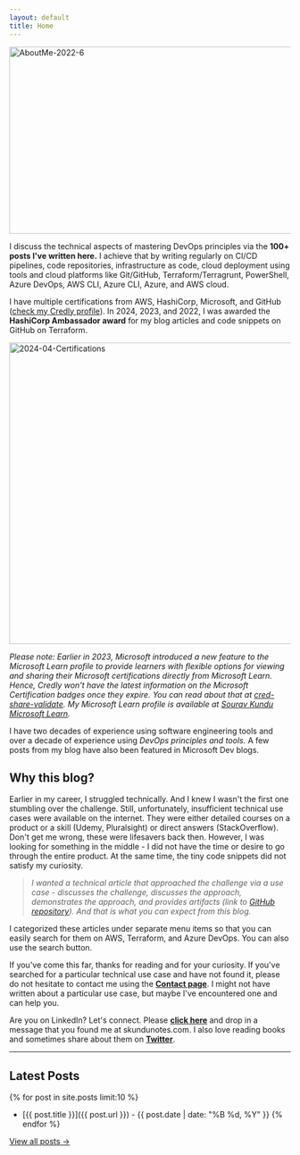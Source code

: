 ```yaml
---
layout: default
title: Home
---
```


<img class="alignnone size-full wp-image-1822" src="https://skdevops.files.wordpress.com/2022/06/aboutme-2022-6.png" alt="AboutMe-2022-6" width="925" height="335" />

I discuss the technical aspects of mastering DevOps principles via the **100+ posts I've written here.** I achieve that by writing regularly on CI/CD pipelines, code repositories, infrastructure as code, cloud deployment using tools and cloud platforms like Git/GitHub, Terraform/Terragrunt, PowerShell, Azure DevOps, AWS CLI, Azure CLI, Azure, and AWS cloud.

I have multiple certifications from AWS, HashiCorp, Microsoft, and GitHub ([check my Credly profile](https://credly.com/users/kunduso/badges)). In 2024, 2023, and 2022, I was awarded the **HashiCorp Ambassador award** for my blog articles and code snippets on GitHub on Terraform.

<img class="alignnone size-full wp-image-3688" src="https://skdevops.files.wordpress.com/2024/04/2024-04-certifications.png" alt="2024-04-Certifications" width="1024" height="540" />

*Please note: Earlier in 2023, Microsoft introduced a new feature to the Microsoft Learn profile to provide learners with flexible options for viewing and sharing their Microsoft certifications directly from Microsoft Learn. Hence, Credly won't have the latest information on the Microsoft Certification badges once they expire. You can read about that at [cred-share-validate](https://learn.microsoft.com/en-us/credentials/certifications/cred-share-validate). My Microsoft Learn profile is available at [Sourav Kundu Microsoft Learn](https://learn.microsoft.com/en-us/users/souravkundu-3010/transcript/dr96aek36q1mzpd).*

I have two decades of experience using software engineering tools and over a decade of experience using *DevOps principles and tools.* A few posts from my blog have also been featured in Microsoft Dev blogs.

## Why this blog?

Earlier in my career, I struggled technically. And I knew I wasn't the first one stumbling over the challenge. Still, unfortunately, insufficient technical use cases were available on the internet. They were either detailed courses on a product or a skill (Udemy, Pluralsight) or direct answers (StackOverflow). Don't get me wrong, these were lifesavers back then. However, I was looking for something in the middle - I did not have the time or desire to go through the entire product. At the same time, the tiny code snippets did not satisfy my curiosity.

> *I wanted a technical article that approached the challenge via a use case - discusses the challenge, discusses the approach, demonstrates the approach, and provides artifacts (link to [GitHub repository](https://github.com/kunduso)). And that is what you can expect from this blog.*

I categorized these articles under separate menu items so that you can easily search for them on AWS, Terraform, and Azure DevOps. You can also use the search button.

If you've come this far, thanks for reading and for your curiosity. If you've searched for a particular technical use case and have not found it, please do not hesitate to contact me using the **[Contact page](/contact/)**. I might not have written about a particular use case, but maybe I've encountered one and can help you.

Are you on LinkedIn? Let's connect. Please **[click here](https://www.linkedin.com/in/kunduso/)** and drop in a message that you found me at skundunotes.com. I also love reading books and sometimes share about them on **[Twitter](https://twitter.com/isouravkundu)**.

---

## Latest Posts

{% for post in site.posts limit:10 %}
- [{{ post.title }}]({{ post.url }}) - {{ post.date | date: "%B %d, %Y" }}
{% endfor %}

[View all posts →](/posts/)